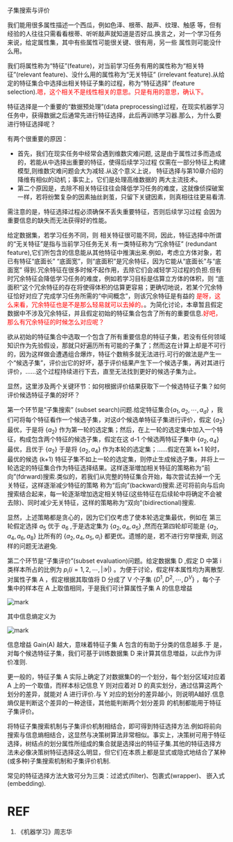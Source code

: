 
子集搜索与评价

我们能用很多属性描述一个西瓜，例如色泽、根蒂、敲声、纹理、触感 等，但有经验的人往往只需看看根蒂、听听敲声就知道是否好瓜.换言之，对一个学习任务来说，给定属性集，其中有些属性可能很关键、很有用，另一些 属性则可能没什么用。

我们将属性称为“特征”(feature)，对当前学习任务有用的属性称为“相关特征”(relevant feature)、没什么用的属性称为“无关特征” (irrelevant feature).从给定的特征集合中选择出相关特征子集的过程，称为“特征选择” (feature selection).<span style="color:red;">嗯，这个相关不是线性相关的意思。只是有用的意思，确认下。</span>

特征选择是一个重要的“数据预处理”(data preprocessing)过程，在现实机器学习任务中，获得数据之后通常先进行特征选择，此后再训练学习器.那么，为什么要进行特征选择呢？


有两个很重要的原因：
- 首先，我们在现实任务中经常会遇到维数灾难问题, 这是由于属性过多而造成的，若能从中选择出重要的特征，使得后续学习过程 仅需在一部分特征上构建模型,则维数灾难问题会大为减轻.从这个意义上说， 特征选择与第10章介绍的降维有相似的动机；事实上，它们是处理高维数据的 两大主流技术。
- 第二个原因是，去除不相关特征往往会降低学习任务的难度，这就像侦探破案一样，若将纷繁复杂的因素抽丝剥茧，只留下关键因素，则真相往往更易看清.

需注意的是，特征选择过程必须确保不丢失重要特征，否则后续学习过程 会因为重要信息的缺失而无法获得好的性能。

给定数据集，若学习任务不同，则 相关特征很可能不同，因此，特征选择中所谓的“无关特征”是指与当前学习任务无关.有一类特征称为“冗余特征” (redundant feature),它们所包含的信息能从其他特征中推演出来.例如，考虑立方体对象，若已有特征“底面长” “底面宽”，则“底面积”是冗余特征，因为它能从“底面长”与“底面宽” 得到.冗余特征在很多时候不起作用，去除它们会减轻学习过程的负担.但有时冗余特征会降低学习任务的难度，例如若学习目标是估算立方体的体积，则 “底面积”这个冗余特征的存在将使得体积的估算更容易；更确切地说，若某个冗余特征恰好对应了完成学习任务所需的“中间概念”，则该冗余特征是有益的 <span style="color:red;">是呀，这么来看，冗余特征也是不是那么轻易就可以去掉的。</span>。为简化讨论，本章暂且假定数据中不涉及冗余特征，并且假定初始的特征集合包含了所有的重要信息.<span style="color:red;">好吧，那么有冗余特征的时候怎么对应呢？</span>

欲从初始的特征集合中选取一个包含了所有重要信息的特征子集，若没有任何领域知识作为先验假设，那就只好遍历所有可能的子集了；然而这在计算上却是不可行的，因为这样做会遭遇组合爆炸，特征个数稍多就无法进行.可行的做法是产生一个“候选子集”，评价出它的好坏，基于评价结果产生下一个候选子集，再对其进行评价，……这个过程持续进行下去，直至无法找到更好的候选子集为止。

显然，这里涉及两个关键环节：如何根据评价结果获取下一个候选特征子集？如何评价候选特征子集的好坏？



第一个环节是“子集搜索” (subset search)问题.给定特征集合$\{a_1,a_2,\cdots ,a_d\}$ ，我们可将每个特征看作一个候选子集，对这d个候选单特征子集进行评价，假定 $\{a_2\}$ 最优，于是将 $\{a_2\}$ 作为第一轮的选定集；然后，在上一轮的选定集中加入一个特征，构成包含两个特征的候选子集，假定在这 d-1 个候选两特征子集中  $\{a_2,a_4\}$ 最优，且优于 $\{a_2\}$ 于是将  $\{a_2,a_4\}$ 作为本轮的选定集；……假定在第 k+1 轮时，最优的候选 (k+1) 特征子集不如上一轮的选定集，则停止生成候选子集，并将上一轮选定的特征集合作为特征选择结果。这样逐渐増加相关特征的策略称为“前向”(fdrward)搜索.类似的，若我们从完整的特征集合开始，每次尝试去掉一个无关特征，这样逐渐减少特征的策略 称为“后向”(backward)搜索.还可将前向与后向搜索结合起来，每一轮逐渐增加选定相关特征(这些特征在后续轮中将确定不会被去除)、同时减少无关特征，这样的策略称为“双向”(bidirectional)搜索.

显然，上述策略都是贪心的，因为它们仅考虑了使本轮选定集最优，例如在 第三轮假定选择 $a_5$ 优于 $a_6$ ,于是选定集为  $\{a_2,a_4,a_5\}$ ,然而在第四轮却可能是  $\{a_2,a_4,a_6,a_8\}$ 比所有的 $\{a_2,a_4,a_5,a_i\}$ 都更优。遗憾的是，若不进行穷举搜索, 则这样的问题无法避兔.


第二个环节是“子集评价”(subset evaluation)问题。给定数据集 D ,假定 D 中第 i 类样本所占的比例为 $p_i(i=1,2,\cdots ,|\mathcal{Y}|)$ 。为便于讨论，假定样本属性均为离散型.对属性子集 A ，假定根据其取值将 D 分成了 V 个子集 $\{D^1,D^2,\cdots ,D^V\}$ ，每个子集中的样本在 A 上取值相同，于是我们可计算属性子集 A 的信息增益

![mark](http://pacdb2bfr.bkt.clouddn.com/blog/image/180629/JImllbHcCJ.png?imageslim)


其中信息熵定义为

![mark](http://pacdb2bfr.bkt.clouddn.com/blog/image/180629/JaA48hDFJF.png?imageslim)

信息增益 Gain(A) 越大，意味着特征子集 A 包含的有助于分类的信息越多.于 是，对每个候选特征子集，我们可基于训练数据集 D 来计算其信息増益，以此作为评价准则.


更一般的，特征子集 A 实际上确定了对数据集D的一个划分，每个划分区域对应着 A 上的一个取值，而样本标记信息 Y 则对应着对 D 的真实划分，通过估算这两个划分的差异，就能对 A 进行评价.与 Y 对应的划分的差异越小，则说明A越好.信息熵仅是判断这个差异的一种途径，其他能判断两个划分差异 的机制都能用于特征子集评价。

将特征子集搜索机制与子集评价机制相结合，即可得到特征选择方法.例如将前向搜索与信息熵相结合，这显然与决策树算法非常相似。事实上，决策树可用于特征选择，树结点的划分属性所组成的集合就是选择出的特征子集.其他的特征选择方法未必像决策树特征选择这么明显，但它们在本质上都是显式或隐式地结合了某种(或多种)子集搜索机制和子集评价机制.

常见的特征选择方法大致可分为三类：过滤式(filter)、包裹式(wrapper)、 嵌入式(embedding).




# REF
1. 《机器学习》周志华
